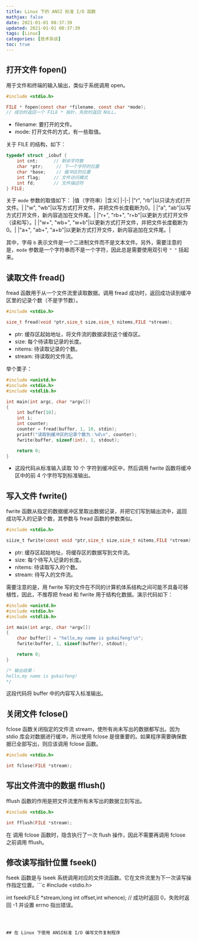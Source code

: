 ```yaml
---
title: Linux 下的 ANSI 标准 I/O 函数
mathjax: false
date: 2021-01-01 08:37:39
updated: 2021-01-01 08:37:39
tags: [Linux]
categories: [技术杂谈]
toc: true
---
```



## 打开文件 fopen()
用于文件和终端的输入输出，类似于系统调用 open。
```c
#include <stdio.h>

FILE * fopen(const char *filename, const char *mode);
// 成功时返回一个 FILE * 指针，失败时返回 NULL。
```
* filename: 要打开的文件。
* mode: 打开文件的方式，有一些取值。
<!--more-->
关于 FILE 的结构，如下：
```c
typedef struct _iobuf {
    int cnt;      // 剩余字符数
    char *ptr;     // 下一个字符的位置
    char *base;    // 缓冲区的位置
    int flag;     // 文件访问模式
    int fd;       // 文件描述符
} FILE;
```

关于 `mode` 参数的取值如下：
|值（字符串）|含义|
|-|-|
|"r", "rb"|以只读方式打开文件。|
|"w", "wb"|以写方式打开文件，并把文件长度截断为0。|
|"a", "ab"|以写方式打开文件，新内容追加在文件尾。|
|"r+", "rb+", "r+b"|以更新方式打开文件（读和写）。|
|"w+", "wb+", "w+b"|以更新方式打开文件，并把文件长度截断为 0。|
|"a+", "ab+", "a+b"|以更新方式打开文件，新内容追加在文件尾。|

其中，字母 `b` 表示文件是一个二进制文件而不是文本文件。另外，需要注意的是，`mode` 参数是一个字符串而不是一个字符，因此总是需要使用双引号 `" "` 括起来。

## 读取文件 fread()
fread 函数用于从一个文件流里读取数据。调用 fread 成功时，返回成功读到缓冲区里的记录个数（不是字节数）。
```c
#include <stdio.h>

size_t fread(void *ptr,size_t size,size_t nitems,FILE *stream);
```
* ptr: 缓存区起始地址，将文件流的数据读到这个缓存区。
* size: 每个待读取记录的长度。
* nitems: 待读取记录的个数。
* stream: 待读取的文件流。

举个栗子：
```c
#include <unistd.h>
#include <stdio.h>
#include <stdlib.h>

int main(int argc, char *argv[])
{
    int buffer[10];
    int i;
    int counter;
    counter = fread(buffer, 1, 10, stdin);
    printf("读取到缓冲区的记录个数为：%d\n", counter);
    fwrite(buffer, sizeof(int), 1, stdout);

    return 0;
}
```
* 这段代码从标准输入读取 10 个 字符到缓冲区中，然后调用 fwrite 函数将缓冲区中的前 4 个字符写到标准输出。



## 写入文件 fwrite()

fwrite 函数从指定的数据缓冲区里取出数据记录，并把它们写到输出流中，返回成功写入的记录个数，其参数与 fread 函数的参数类似。
```C
#include <stdio.h>

siize_t fwrite(const void *ptr,size_t size,size_t nitems,FILE *stream);
```

* ptr: 缓存区起始地址，将缓存区的数据写到文件流。
* size: 每个待写入记录的长度。
* nitems: 待读取写入的个数。
* stream: 待写入的文件流。


需要注意的是，用 fwrite 写的文件在不同的计算机体系结构之间可能不具备可移植性，因此，不推荐把 fread 和 fwrite 用于结构化数据。演示代码如下：

```c
#include <unistd.h>
#include <stdio.h>
#include <stdlib.h>

int main(int argc, char *argv[])
{
    char buffer[] = "hello,my name is gukaifeng!\n";
    fwrite(buffer, 1, sizeof(buffer), stdout);

    return 0;
}

/* 输出结果： 
hello,my name is gukaifeng!
*/
```
这段代码将 buffer 中的内容写入标准输出。

## 关闭文件 fclose()
fclose 函数关闭指定的文件流 stream，使所有尚未写出的数据都写出。因为 stdio 库会对数据进行缓冲，所以使用 fclose 是很重要的。如果程序需要确保数据已全部写出，则应该调用 fclose 函数。
```c
#include <stdio.h>

int fclose(FILE *stream);
```

## 写出文件流中的数据 fflush()
fflush 函数的作用是把文件流里所有未写出的数据立刻写出。
```c
#include <stdio.h>

int fflush(FILE *stream);
```
在 调用 fclose 函数时，隐含执行了一次 flush 操作，因此不需要再调用 fclose 之前调用 fflush。

## 修改读写指针位置 fseek()
fseek 函数是与 lseek 系统调用对应的文件流函数。它在文件流里为下一次读写操作指定位置。```c
#include <stdio.h>

int fseek(FILE *stream,long int offset,int whence);
// 成功时返回 0，失败时返回 -1 并设置 errno 指出错误。
```



## 在 Linux 下使用 ANSI标准 I/O 编写文件复制程序


